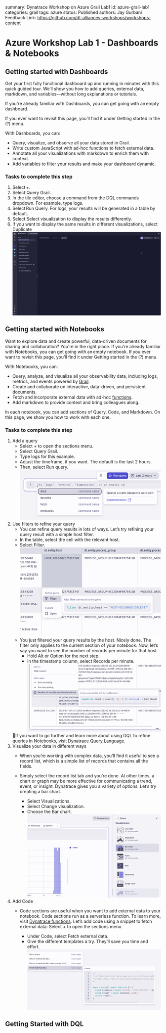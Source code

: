 summary: Dynatrace Workshop on Azure Grail Lab1
id: azure-grail-lab1
categories: grail
tags: azure
status: Published
authors: Jay Gurbani
Feedback Link: https://github.com/dt-alliances-workshops/workshops-content

# Azure Workshop Lab 1 - Dashboards & Notebooks

## Getting started with Dashboards

Get your first fully functional dashboard up and running in minutes with this quick guided tour. We’ll show you how to add queries, external data, markdown, and variables—without long explanations or tutorials.

If you're already familiar with Dashboards, you can get going with an empty dashboard.

If you ever want to revisit this page, you’ll find it under Getting started in the (?) menu.

With Dashboards, you can:

- Query, visualize, and observe all your data stored in Grail﻿﻿.
- Write custom JavaScript with ad-hoc functions﻿ to fetch external data.
- Annotate all your visualizations with markdown to enrich them with context.
- Add variables to filter your results and make your dashboard dynamic.
### Tasks to complete this step
1. Select +.
1. Select Query Grail.
1. In the tile editor, choose a command from the DQL commands dropdown. For example, type logs.
1. Select Run Query. For logs, your results will be generated in a table by default.
1. Select Select visualization to display the results differently.
1. If you want to display the same results in different visualizations, select Duplicate
    ![image](img/dashboards-app-getting-started.gif)

## Getting started with Notebooks
Want to explore data and create powerful, data-driven documents for sharing and collaboration? You're in the right place. If you're already familiar with Notebooks, you can get going with an empty notebook. If you ever want to revisit this page, you’ll find it under Getting started in the (?) menu.

With Notebooks, you can:
- Query, analyze, and visualize all your observability data, including logs, metrics, and events powered by <a href="https://www.dynatrace.com/support/help/shortlink/dynatrace-grail" target="_blank">Grail</a>.
- Create and collaborate on interactive, data-driven, and persistent documents.
- Fetch and incorporate external data with ad-hoc <a href="https://dt-url.net/functions-help" target="_blank">functions</a>.
- Add markdown to provide context and bring colleagues along.

In each notebook, you can add sections of Query, Code, and Markdown. On this page, we show you how to work with each one.

### Tasks to complete this step
1. Add a query
    - Select + to open the sections menu.
    - Select Query Grail.
    - Type logs for this example.
    - Adjust the timeframe, if you want. The default is the last 2 hours.
    - Then, select Run query.
    ![image](img/lab1-add-a-query.jpg)
2. Use filters to refine your query
    - You can refine query results in lots of ways. Let’s try refining your query result with a simple host filter.
    - In the table, select the cell with the relevant host.
    - Select Filter.
        ![image](img/lab1-use-filters-to-refine-your-query.jpg)
    - You just filtered your query results by the host. Nicely done. The filter only applies to the current section of your notebook. Now, let’s say you want to see the number of records per minute for that host.
        - Hold Alt or Option for the next step.
        - In the timestamp column, select Records per minute.
            ![image](img/lab1-records-per-minute.jpg)
    <aside class="positive"> 📓If you want to go further and learn more about using DQL to refine queries in Notebooks, visit <a href="https://www.dynatrace.com/support/help/observe-and-explore/query-data/dynatrace-query-language" target="_blank">Dynatrace Query Language</a>. 
    </aside>
3. Visualize your data in different ways
    - When you’re working with complex data, you’ll find it useful to see a record list, which is a simple list of records that contains all the fields.

    - Simply select the record list tab and you’re done.
At other times, a chart or graph may be more effective for communicating a trend, event, or insight. Dynatrace gives you a variety of options. Let’s try creating a bar chart.
        - Select Visualizations.
        - Select Change visualization.
        - Choose the Bar chart.
        ![image](img/lab1-visualize-data-in-different-ways.jpg)
4. Add Code
    - Code sections are useful when you want to add external data to your notebook. Code sections run as a serverless function. To learn more, visit <a href="https://developer.dynatrace.com/preview/develop/functions/" target="_blank">Dynatrace functions</a>. Let’s add code using a snippet to fetch external data: Select + to open the sections menu.

        - Under Code, select Fetch external data.
        - Give the different templates a try. They’ll save you time and effort.
        ![image](img/lab1-add-code.jpg)

## Getting Started with DQL